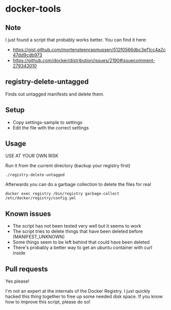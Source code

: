 # docker-tools

## Note

I just found a script that probably works better. You can find it here:

* https://gist.github.com/mortensteenrasmussen/512f0566dbc3ef1cc4a2c47dd9cdb973
* https://github.com/docker/distribution/issues/2190#issuecomment-279343010

## registry-delete-untagged

Finds out untagged manifests and delete them.


## Setup

* Copy settings-sample to settings
* Edit the file with the correct settings


## Usage

USE AT YOUR OWN RISK

Run it from the current directory (backup your registry first)

    ./registry-delete-untagged
    
Afterwards you can do a garbage collection to delete the files for real

    docker exec registry /bin/registry garbage-collect /etc/docker/registry/config.yml
    
    
## Known issues

* The script has not been tested very well but it seems to work
* The script tries to delete things that have been deleted before (MANIFEST_UNKNOWN)
* Some things seem to be left behind that could have been deleted
* There's probably a better way to get an ubuntu container with curl inside


## Pull requests

Yes please!

I'm not an expert at the internals of the Docker Registry.
I just quickly hacked this thing together to free up some needed disk space.
If you know how to improve this script, please do so!
